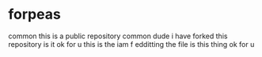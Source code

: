 # forpeas
common this is a public repository 
common dude i have forked  this repository is it ok for u 
this is the iam f edditting the file is this thing ok for u 
